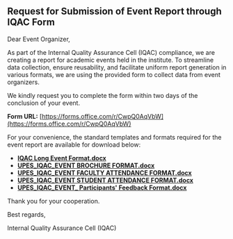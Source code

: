 ## Request for Submission of Event Report through IQAC Form

Dear Event Organizer,

As part of the Internal Quality Assurance Cell (IQAC) compliance, we are creating a report for academic events held in the institute. To streamline data collection, ensure reusability, and facilitate uniform report generation in various formats, we are using the provided form to collect data from event organizers.

We kindly request you to complete the form within two days of the conclusion of your event.

**Form URL:** [https://forms.office.com/r/CwpQ0AqVbW](https://forms.office.com/r/CwpQ0AqVbW)

For your convenience, the standard templates and formats required for the event report are available for download below:

*   **[IQAC Long Event Format.docx](./Formats/IQAC%20LONG%20Event%20Format.docx)**
*   **[UPES_IQAC_EVENT BROCHURE FORMAT.docx](./Formats/UPES_IQAC_EVENT_BROCHURE%20FORMAT.docx)**
*   **[UPES_IQAC_EVENT FACULTY ATTENDANCE FORMAT.docx](./Formats/UPES_IQAC_EVENT%20FACULTY%20ATTENDANCE%20FORMAT.docx)**
*   **[UPES_IQAC_EVENT STUDENT ATTENDANCE FORMAT.docx](./Formats/UPES_IQAC_EVENT%20STUDENT%20ATTENDANCE%20FORMAT.docx)**
*   **[UPES_IQAC_EVENT_ Participants' Feedback Format.docx](./Formats/UPES_IQAC_EVENT_%20Participants'%20Feedback%20Format.docx)**

Thank you for your cooperation.

Best regards,

Internal Quality Assurance Cell (IQAC)
